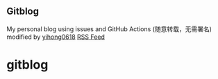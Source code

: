 ## Gitblog
My personal blog using issues and GitHub Actions (随意转载，无需署名)
modified by [yihong0618](https://raw.githubusercontent.com/yihong0618/gitblog)
[RSS Feed](https://raw.githubusercontent.com/AllenPi/gitblog/master/feed.xml)


# gitblog
